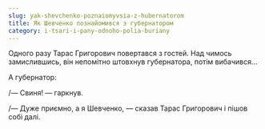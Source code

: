 ```yaml
---
slug: yak-shevchenko-poznaiomyvsia-z-hubernatorom
title: Як Шевченко познайомився з губернатором
category: i-tsari-i-pany-odnoho-polia-buriany
---
```

Одного разу Тарас Григорович повертався з гостей. Над чимось замислившись, він непомітно штовхнув губернатора, потім вибачився…

А губернатор:

/— Свиня! — гаркнув.

/— Дуже приємно, а я Шевченко, — сказав Тарас Григорович і пішов собі далі.
